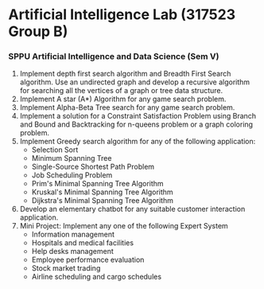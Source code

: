 # Artificial Intelligence Lab (317523 Group B)  
### SPPU Artificial Intelligence and Data Science (Sem V)





1. Implement depth first search algorithm and Breadth First Search algorithm. Use an undirected graph and
   develop a recursive algorithm for searching all the vertices of a graph or tree data structure.
2. Implement A star (A*) Algorithm for any game search problem.
3. Implement Alpha-Beta Tree search for any game search problem.
4. Implement a solution for a Constraint Satisfaction Problem using Branch and Bound and Backtracking
   for n-queens problem or a graph coloring problem.
5. Implement Greedy search algorithm for any of the following application:
    - Selection Sort
    - Minimum Spanning Tree
    - Single-Source Shortest Path Problem
    - Job Scheduling Problem
    - Prim's Minimal Spanning Tree Algorithm
    - Kruskal's Minimal Spanning Tree Algorithm
    - Dijkstra's Minimal Spanning Tree Algorithm
6. Develop an elementary chatbot for any suitable customer interaction application.
7. Mini Project: Implement any one of the following Expert System
    - Information management
    - Hospitals and medical facilities
    - Help desks management
    - Employee performance evaluation
    - Stock market trading
    - Airline scheduling and cargo schedules
